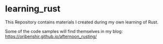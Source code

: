 # learning_rust
This Repository contains materials I created during my own learning of Rust.

Some of the code samples will find themselves in my blog: https://oribenshir.github.io/afternoon_rusting/
